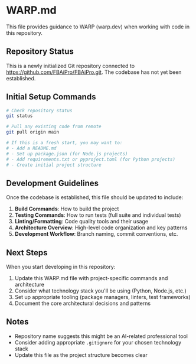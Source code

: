 # WARP.md

This file provides guidance to WARP (warp.dev) when working with code in this repository.

## Repository Status

This is a newly initialized Git repository connected to https://github.com/FBAiPro/FBAiPro.git. The codebase has not yet been established.

## Initial Setup Commands

```bash
# Check repository status
git status

# Pull any existing code from remote
git pull origin main

# If this is a fresh start, you may want to:
# - Add a README.md
# - Set up package.json (for Node.js projects)  
# - Add requirements.txt or pyproject.toml (for Python projects)
# - Create initial project structure
```

## Development Guidelines

Once the codebase is established, this file should be updated to include:

1. **Build Commands**: How to build the project
2. **Testing Commands**: How to run tests (full suite and individual tests)  
3. **Linting/Formatting**: Code quality tools and their usage
4. **Architecture Overview**: High-level code organization and key patterns
5. **Development Workflow**: Branch naming, commit conventions, etc.

## Next Steps

When you start developing in this repository:

1. Update this WARP.md file with project-specific commands and architecture
2. Consider what technology stack you'll be using (Python, Node.js, etc.)
3. Set up appropriate tooling (package managers, linters, test frameworks)
4. Document the core architectural decisions and patterns

## Notes

- Repository name suggests this might be an AI-related professional tool
- Consider adding appropriate `.gitignore` for your chosen technology stack
- Update this file as the project structure becomes clear
